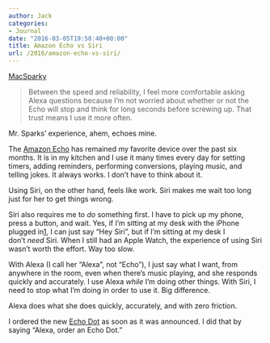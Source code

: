 ```yaml
---
author: Jack
categories:
- Journal
date: "2016-03-05T19:58:40+00:00"
title: Amazon Echo vs Siri
url: /2016/amazon-echo-vs-siri/
---
```


[MacSparky][1]

> Between the speed and reliability, I feel more comfortable asking Alexa questions because I’m not worried about whether or not the Echo will stop and think for long seconds before screwing up. That trust means I use it more often.

Mr. Sparks’ experience, ahem, echoes mine.

The [Amazon Echo][2] has remained my favorite device over the past six months. It is in my kitchen and I use it many times every day for setting timers, adding reminders, performing conversions, playing music, and telling jokes. It always works. I don’t have to think about it.

Using Siri, on the other hand, feels like work. Siri makes me wait too long just for her to get things wrong.

Siri also requires me to _do_ something first. I have to pick up my phone, press a button, and wait. Yes, if I’m sitting at my desk with the iPhone plugged in<span id="fnref:185d1ab87884a11918c4e05c88ffbef7:1" class="footnote-ref"><a href="https://www.baty.net/#fn:185d1ab87884a11918c4e05c88ffbef7:1" rel="footnote">1</a></span>, I can just say “Hey Siri”, but if I’m sitting at my desk I don’t _need_ Siri. When I still had an Apple Watch, the experience of using Siri wasn’t worth the effort. Way too slow.

With Alexa (I call her “Alexa”, not “Echo”), I just say what I want, from anywhere in the room, even when there’s music playing, and she responds quickly and accurately. I use Alexa _while_ I’m doing other things. With Siri, I need to stop what I’m doing in order to use it. Big difference.

Alexa does what she does quickly, accurately, and with zero friction.

I ordered the new [Echo Dot][3] as soon as it was announced. I did that by saying “Alexa, order an Echo Dot.”

 [1]: http://macsparky.com/
 [2]: http://www.amazon.com/gp/product/B00X4WHP5E/
 [3]: http://www.amazon.com/b/?node=14047587011